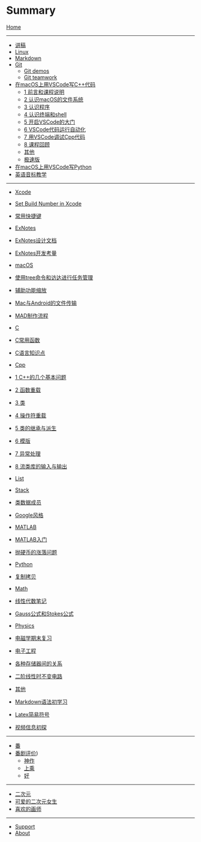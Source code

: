 # Summary

[Home](SITE/foreword/site_info.md)

---

- [讲稿]()
- [Linux](LECTURE/linux/linux.md)
- [Markdown](LECTURE/markdown/markdown.md)
- [Git](LECTURE/git/git.md)
    - [Git demos](LECTURE/git/git-demos.md)
    - [Git teamwork](LECTURE/git/git-teamwork.md)
- [在macOS上用VSCode写C++代码](LECTURE/vscode_cpp_macos/0_about.md)
    - [1 前言和课程说明](LECTURE/vscode_cpp_macos/1_前言和课程说明.md)
    - [2 认识macOS的文件系统](LECTURE/vscode_cpp_macos/2_认识macOS的文件系统.md)
    - [3 认识程序](LECTURE/vscode_cpp_macos/3_认识程序.md)
    - [4 认识终端和shell](LECTURE/vscode_cpp_macos/4_认识终端和shell.md)
    - [5 开启VSCode的大门](LECTURE/vscode_cpp_macos/5_开启VSCode的大门.md)
    - [6 VSCode代码运行自动化](LECTURE/vscode_cpp_macos/6_VSCode代码运行自动化.md)
    - [7 用VSCode调试Cpp代码](LECTURE/vscode_cpp_macos/7_用VSCode调试Cpp代码.md)
    - [8 课程回顾](LECTURE/vscode_cpp_macos/8_课程回顾.md)
    - [其他](LECTURE/vscode_cpp_macos/9_others.md)
    - [极速版](LECTURE/vscode_cpp_macos/10_极速版.md)
- [在macOS上用VSCode写Python](LECTURE/vscode_python_macos/0_main.md)
- [英语音标教学](LECTURE/english/phonetic-symbol.md)

---

- [Xcode]()
- [Set Build Number in Xcode](DEV/Xcode/set-build-number.md)
- [常用快捷键](DEV/Xcode/shortcuts.md)

- [ExNotes]()
- [ExNotes设计文档](DEV/ExNotes/exnotes-doc.md)
- [ExNotes开发考量](DEV/ExNotes/learning.md)

- [macOS]()
- [使用tree命令和访达进行任务管理](BLOG/macOS/tree.md)
- [辅助功能缩放](BLOG/macOS/zoom.md)
- [Mac与Android的文件传输](LECTURE/sharing_mac_android/0_main.md)
- [MAD制作流程](BLOG/macOS/mad.md)

- [C]()
- [C常用函数](BLOG/C/final.md)
- [C语言知识点](BLOG/C/review.md)

- [Cpp]()
- [1 C++的几个基本问题](BLOG/Cpp/1.md)
- [2 函数重载](BLOG/Cpp/2.md)
- [3 类](BLOG/Cpp/3.md)
- [4 操作符重载](BLOG/Cpp/4.md)
- [5 类的继承与派生](BLOG/Cpp/5.md)
- [6 模版](BLOG/Cpp/6.md)
- [7 异常处理](BLOG/Cpp/7.md)
- [8 流类库的输入与输出](BLOG/Cpp/8.md)
- [List](BLOG/Cpp/List.md)
- [Stack](BLOG/Cpp/Stack.md)
- [类数据成员](BLOG/Cpp/class-properties.md)
- [Google风格](BLOG/Cpp/google-format.md)

- [MATLAB]()
- [MATLAB入门](BLOG/MATLAB/tour.md)
- [抛硬币的涨落问题](BLOG/MATLAB/coin.md)

- [Python]()
- [复制拷贝](BLOG/Python/copy.md)

- [Math]()
- [线性代数笔记](BLOG/math/linear.md)
- [Gauss公式和Stokes公式](BLOG/math/guass-stokes.md)

- [Physics]()
- [电磁学期末复习](BLOG/physics/electromagnetics.md)

- [电子工程]()
- [各种存储器间的关系](BLOG/EE/storage.md)
- [二阶线性时不变电路](BLOG/EE/rlc.md)

- [其他]()
- [Markdown语法初学习](BLOG/markdown/grammars.md)
- [Latex简易符号](BLOG/markdown/latex.md)
- [视频信息初探](BLOG/video/info.md)

---

- [番]()
- [番剧评价](ANIME/anime_rating.md))
    - [神作](ANIME/anime_rating_extraordinary.md)
    - [上乘](ANIME/anime_rating_great.md)
    - [好](ANIME/anime_rating_good.md)

---

- [二次元]()
- [可爱的二次元女生](NIJIGENN/nijigenn_kawaii.md)
- [喜欢的画师](NIJIGENN/sukina_ekaki.md)

---

- [Support](SITE/postscript/support.md)
- [About](SITE/postscript/site_build.md)

